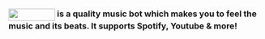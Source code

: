 ### <img align="center" src="https://snoopybot.netlify.app/banner/icon-light.png" width="92px" height="24px"> is a quality music bot which makes you to feel the music and its beats. It supports Spotify, Youtube & more!

